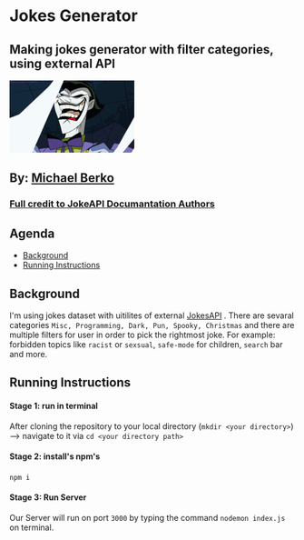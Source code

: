 # Jokes Generator

## Making jokes generator with filter categories, using external API

![boxing](https://github.com/MichaelB0312/ex_API/blob/master/public/images/joker-laughing.gif)
## By: [Michael Berko](https://github.com/MichaelB0312)



### [Full credit to JokeAPI Documantation Authors](https://v2.jokeapi.dev/) 

## Agenda

* [Background](#background)
* [Running Instructions](#running-instructions)

## Background
I'm using jokes dataset with uitilites of external [JokesAPI](https://v2.jokeapi.dev/) . There are sevaral categories `Misc, Programming, Dark, Pun, Spooky, Christmas` and there are multiple filters for user in order to pick the rightmost joke. For example: forbidden topics like `racist` or `sexsual`, `safe-mode` for children, `search` bar and more.

## Running Instructions
#### Stage 1: run in terminal
After cloning the repository to your local directory (```mkdir <your directory>```) --> navigate to it via 
```cd <your directory path>```

#### Stage 2: install's npm's
```npm i```

#### Stage 3: Run Server
Our Server will run on port `3000` by typing the command ```nodemon index.js``` on terminal.


